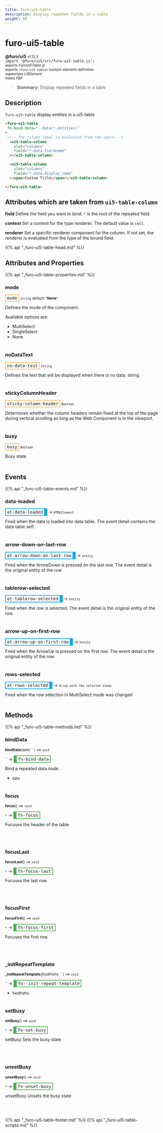 ```yaml
---
title: furo-ui5-table
description: Display repeated fields in a table
weight: 50
---
```


# furo-ui5-table
**@furo/ui5** <small>v1.12.3</small>
<br>`import '@furo/ui5/src/furo-ui5-table.js';`<small>
<br>exports *FuroUi5Table* js
<br>exports `<furo-ui5-table>` custom-element-definition
<br>superclass *LitElement*
<br> mixes *FBP*</small>

> **Summary:** Display repeated fields in a table

## Description

`furo-ui5-table` display entities in a ui5-table

```html
<furo-ui5-table
 fn-bind-data="--data(*.entities)"
>
 <!-- The column label is evaluated from the specs -->
  <ui5-table-column
    slot="columns"
    field="*.data.fieldname"
  ></ui5-table-column>

  <ui5-table-column
    slot="columns"
    field="*.data.display_name"
  ><span>Custom Title</span></ui5-table-column>

</furo-ui5-table>
```

## Attributes which are taken from `ui5-table-column`

**field**
Define the field you want to bind. `*` is the root of the repeated field.

**context**
Set a context for the type renderer. The default value is `cell`.

**renderer**
Set a specific renderer component for the column. If not set, the renderer is evaluated from the type of the bound field.

{{% api "_furo-ui5-table-head.md" %}}

## Attributes and Properties
{{% api "_furo-ui5-table-properties.md" %}}

















### **mode**

<span  style="border-width:2px; border-style: solid;border-color:  rgb(255, 182, 91);font-family:monospace; padding:2px 4px;">mode</span>
<small>`string` default: **&#39;None&#39;**</small>

Defines the mode of the component.

Available options are:
- MultiSelect
- SingleSelect
- None
<br><br>

### **noDataText**

<span  style="border-width:2px; border-style: solid;border-color:  rgb(255, 182, 91);font-family:monospace; padding:2px 4px;">no-data-text</span>
<small>`String` </small>

Defines the text that will be displayed when there is no data.
string
<br><br>

### **stickyColumnHeader**

<span  style="border-width:2px; border-style: solid;border-color:  rgb(255, 182, 91);font-family:monospace; padding:2px 4px;">sticky-column-header</span>
<small>`Boolean` </small>

Determines whether the column headers remain fixed at the top of the page during vertical scrolling as long as the Web Component is in the viewport.
<br><br>

### **busy**

<span  style="border-width:2px; border-style: solid;border-color:  rgb(255, 182, 91);font-family:monospace; padding:2px 4px;">busy</span>
<small>`Boolean` </small>

Busy state
<br><br>
## Events
{{% api "_furo-ui5-table-events.md" %}}

### **data-loaded**
<span  style="border-width:2px 10px 2px 2px; border-style: solid;border-color:  rgb(2, 168, 244);font-family:monospace; padding:2px 4px;">at-data-loaded</span>
→ <small>`HTMLElement`</small>

Fired when the data is loaded into data table. The event detail contains the data table self.
<br><br>
### **arrow-down-on-last-row**
<span  style="border-width:2px 10px 2px 2px; border-style: solid;border-color:  rgb(2, 168, 244);font-family:monospace; padding:2px 4px;">at-arrow-down-on-last-row</span>
→ <small>`entity`</small>

Fired when the ArrowDown is pressed on the last row. The event detail is the original entity of the row
<br><br>
### **tablerow-selected**
<span  style="border-width:2px 10px 2px 2px; border-style: solid;border-color:  rgb(2, 168, 244);font-family:monospace; padding:2px 4px;">at-tablerow-selected</span>
→ <small>`entity`</small>

Fired when the row is selected. The event detail is the original entity of the row.
<br><br>
### **arrow-up-on-first-row**
<span  style="border-width:2px 10px 2px 2px; border-style: solid;border-color:  rgb(2, 168, 244);font-family:monospace; padding:2px 4px;">at-arrow-up-on-first-row</span>
→ <small>`entity`</small>

Fired when the ArrowUp is pressed on the first row. The event detail is the original entity of the row
<br><br>
### **rows-selected**
<span  style="border-width:2px 10px 2px 2px; border-style: solid;border-color:  rgb(2, 168, 244);font-family:monospace; padding:2px 4px;">at-rows-selected</span>
→ <small>`Array with the selected items`</small>

Fired when the row selection in MultiSelect mode was changed
<br><br>

## Methods
{{% api "_furo-ui5-table-methods.md" %}}



### **bindData**
<small>**bindData**(*data* `` ) ⟹ `void`</small>

<small>`` </small> →
<span  style="border-width:2px 2px 2px 10px; border-style: solid;border-color:  rgb(76, 175, 80);font-family:monospace; padding:2px 4px;">fn-bind-data</span>

Bind a repeated data node.

- <small>data </small>
<br><br>

### **focus**
<small>**focus**() ⟹ `void`</small>

<small>`*`</small> →
<span  style="border-width:2px 2px 2px 10px; border-style: solid;border-color:  rgb(76, 175, 80);font-family:monospace; padding:2px 4px;">fn-focus</span>

Focuses the header of the table

<br><br>

### **focusLast**
<small>**focusLast**() ⟹ `void`</small>

<small>`*`</small> →
<span  style="border-width:2px 2px 2px 10px; border-style: solid;border-color:  rgb(76, 175, 80);font-family:monospace; padding:2px 4px;">fn-focus-last</span>

Focuses the last row.

<br><br>

### **focusFirst**
<small>**focusFirst**() ⟹ `void`</small>

<small>`*`</small> →
<span  style="border-width:2px 2px 2px 10px; border-style: solid;border-color:  rgb(76, 175, 80);font-family:monospace; padding:2px 4px;">fn-focus-first</span>

Focuses the first row.

<br><br>


### **_initRepeatTemplate**
<small>**_initRepeatTemplate**(*fieldPaths* `` ) ⟹ `void`</small>

<small>`` </small> →
<span  style="border-width:2px 2px 2px 10px; border-style: solid;border-color:  rgb(76, 175, 80);font-family:monospace; padding:2px 4px;">fn--init-repeat-template</span>



- <small>fieldPaths </small>
<br><br>



### **setBusy**
<small>**setBusy**() ⟹ `void`</small>

<small>`*`</small> →
<span  style="border-width:2px 2px 2px 10px; border-style: solid;border-color:  rgb(76, 175, 80);font-family:monospace; padding:2px 4px;">fn-set-busy</span>

setBusy Sets the busy state

<br><br>

### **unsetBusy**
<small>**unsetBusy**() ⟹ `void`</small>

<small>`*`</small> →
<span  style="border-width:2px 2px 2px 10px; border-style: solid;border-color:  rgb(76, 175, 80);font-family:monospace; padding:2px 4px;">fn-unset-busy</span>

unsetBusy Unsets the busy state

<br><br>











{{% api "_furo-ui5-table-footer.md" %}}
{{% api "_furo-ui5-table-scripts.md" %}}
